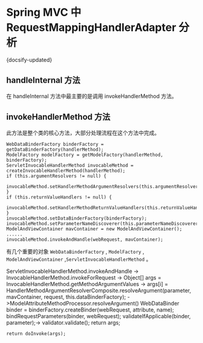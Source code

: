 # Spring MVC 中 RequestMappingHandlerAdapter 分析
{docsify-updated}


## handleInternal 方法
在 handleInternal 方法中最主要的是调用 invokeHandlerMethod 方法。

## invokeHandlerMethod 方法
此方法是整个类的核心方法，大部分处理流程在这个方法中完成。

    WebDataBinderFactory binderFactory = getDataBinderFactory(handlerMethod);
    ModelFactory modelFactory = getModelFactory(handlerMethod, binderFactory);
    ServletInvocableHandlerMethod invocableMethod = createInvocableHandlerMethod(handlerMethod);
    if (this.argumentResolvers != null) {
        invocableMethod.setHandlerMethodArgumentResolvers(this.argumentResolvers);
    }
    if (this.returnValueHandlers != null) {
        invocableMethod.setHandlerMethodReturnValueHandlers(this.returnValueHandlers);
    }
    invocableMethod.setDataBinderFactory(binderFactory);
    invocableMethod.setParameterNameDiscoverer(this.parameterNameDiscoverer);
    ModelAndViewContainer mavContainer = new ModelAndViewContainer();
    ......
    invocableMethod.invokeAndHandle(webRequest, mavContainer);
有几个重要的对象 `WebDataBinderFactory` , `ModelFactory` , `ModelAndViewContainer` ,`ServletInvocableHandlerMethod` 。



ServletInvocableHandlerMethod.invokeAndHandle -> InvocableHandlerMethod.invokeForRequest ->
    Object[] args = InvocableHandlerMethod.getMethodArgumentValues -> 				args[i] = HandlerMethodArgumentResolverComposite.resolveArgument(parameter, mavContainer, request, this.dataBinderFactory);
    ->ModelAttributeMethodProcessor.resolveArgument()
        			WebDataBinder binder = binderFactory.createBinder(webRequest, attribute, name);
                    bindRequestParameters(binder, webRequest);
				    validateIfApplicable(binder, parameter);-> validator.validate();
                    return args;

    return doInvoke(args);        